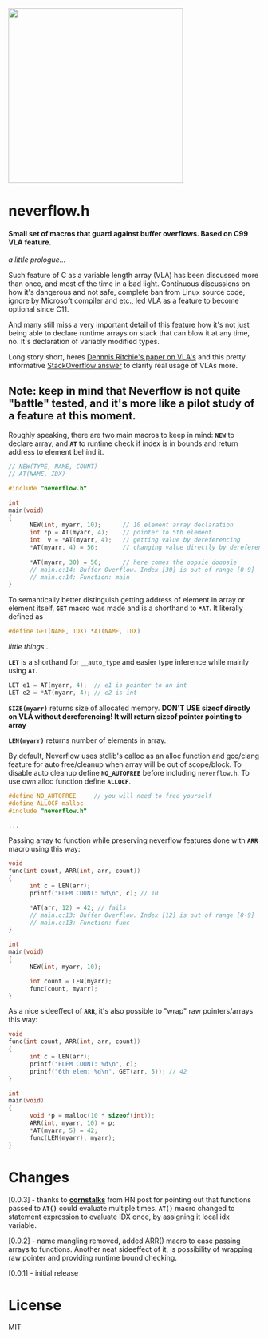 <img src="https://github.com/skullchap/neverflow/assets/11740883/b7fe10e0-3c05-4716-8a27-94b343f17bf0" width="350">

# neverflow.h

#### Small set of macros that guard against buffer overflows. Based on C99 VLA feature.

*a little prologue...*

Such feature of C as a variable length array (VLA) has been discussed more than once, and most of the time in a bad light. Continuous discussions on how it's dangerous and not safe, complete ban from Linux source code, ignore by Microsoft compiler and etc., led VLA as a feature to become optional since C11.

And many still miss a very important detail of this feature how it's not just being able to declare runtime arrays on stack that can blow it at any time, no. It's declaration of variably modified types. 

Long story short, heres [Dennnis Ritchie's paper on VLA's](https://www.bell-labs.com/usr/dmr/www/vararray.pdf) and this pretty informative [StackOverflow answer](https://stackoverflow.com/a/54163435) to clarify real usage of VLAs more.

## Note: keep in mind that Neverflow is not quite "battle" tested, and it's more like a pilot study of a feature at this moment.

Roughly speaking, there are two main macros to keep in mind: **```NEW```** to declare array, and **```AT```** to runtime check if index is in bounds and return address to element behind it.
```c
// NEW(TYPE, NAME, COUNT)
// AT(NAME, IDX)

#include "neverflow.h"

int 
main(void)
{
      NEW(int, myarr, 10);      // 10 element array declaration
      int *p = AT(myarr, 4);    // pointer to 5th element
      int  v = *AT(myarr, 4);   // getting value by dereferencing
      *AT(myarr, 4) = 56;       // changing value directly by dereferencing
  
      *AT(myarr, 30) = 56;      // here comes the oopsie doopsie
      // main.c:14: Buffer Overflow. Index [30] is out of range [0-9]
      // main.c:14: Function: main
}
```
To semantically better distinguish getting address of element in array or element itself, **```GET```** macro was made and is a shorthand to **```*AT```**. It literally defined as
```c
#define GET(NAME, IDX) *AT(NAME, IDX)
```
*little things...*

**```LET```** is a shorthand for ```__auto_type``` and easier type inference while mainly using **```AT```**.
```c
LET e1 = AT(myarr, 4);  // e1 is pointer to an int
LET e2 = *AT(myarr, 4); // e2 is int
```
**```SIZE(myarr)```** returns size of allocated memory. **DON'T USE sizeof directly on VLA without dereferencing! It will return sizeof pointer pointing to array**

**```LEN(myarr)```** returns number of elements in array.

By default, Neverflow uses stdlib's calloc as an alloc function and gcc/clang feature for auto free/cleanup when array will be out of scope/block.
To disable auto cleanup define **```NO_AUTOFREE```** before including ```neverflow.h```. To use own alloc function define **```ALLOCF```**.
```c
#define NO_AUTOFREE     // you will need to free yourself
#define ALLOCF malloc
#include "neverflow.h"

...
```

Passing array to function while preserving neverflow features done with **```ARR```** macro using this way:
```c
void 
func(int count, ARR(int, arr, count))
{
      int c = LEN(arr);
      printf("ELEM COUNT: %d\n", c); // 10

      *AT(arr, 12) = 42; // fails
      // main.c:13: Buffer Overflow. Index [12] is out of range [0-9]
      // main.c:13: Function: func
}

int 
main(void)
{
      NEW(int, myarr, 10); 

      int count = LEN(myarr);
      func(count, myarr);
}
```
As a nice sideeffect of **```ARR```**, it's also possible to "wrap" raw pointers/arrays this way:
```c
void 
func(int count, ARR(int, arr, count))
{
      int c = LEN(arr);
      printf("ELEM COUNT: %d\n", c);
      printf("6th elem: %d\n", GET(arr, 5)); // 42
}

int 
main(void)
{
      void *p = malloc(10 * sizeof(int));
      ARR(int, myarr, 10) = p;
      *AT(myarr, 5) = 42;
      func(LEN(myarr), myarr);
}
```


# Changes

[0.0.3]  -  thanks to [**cornstalks**](https://news.ycombinator.com/item?id=36168723) from HN post for pointing out that functions passed to **```AT()```** 
            could evaluate multiple times.
            **```AT()```** macro changed to statement expression to evaluate IDX once, 
            by assigning it local idx variable.

[0.0.2]  -  name mangling removed, 
            added ARR() macro to ease passing arrays to functions.
            Another neat sideeffect of it, is possibility of wrapping raw pointer 
            and providing runtime bound checking.  

[0.0.1]  -  initial release

# License
MIT







